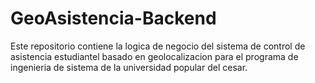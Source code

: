 # GeoAsistencia-Backend
Este repositorio contiene la logica de negocio del sistema de control de asistencia estudiantel basado en geolocalizacion para el programa de ingenieria de sistema de la universidad popular del cesar.
